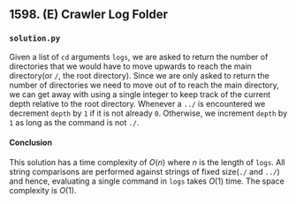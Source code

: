 ## 1598. (E) Crawler Log Folder

### `solution.py`
Given a list of `cd` arguments `logs`, we are asked to return the number of directories that we would have to move upwards to reach the main directory(or `/`, the root directory). Since we are only asked to return the number of directories we need to move out of to reach the main directory, we can get away with using a single integer to keep track of the current depth relative to the root directory. Whenever a `../` is encountered we decrement `depth` by `1` if it is not already `0`. Otherwise, we increment `depth` by `1` as long as the command is not `./`.  

#### Conclusion
This solution has a time complexity of $O(n)$ where $n$ is the length of `logs`. All string comparisons are performed against strings of fixed size(`./` and `../`) and hence, evaluating a single command in `logs` takes $O(1)$ time. The space complexity is $O(1)$.  
  

